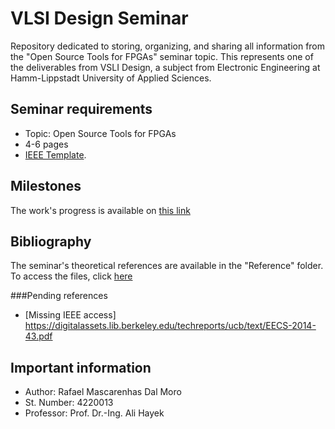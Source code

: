 # VLSI Design Seminar
Repository dedicated to storing, organizing, and sharing all information from the "Open Source Tools for FPGAs" seminar topic. This represents one of the deliverables from VSLI Design, a subject from Electronic Engineering at Hamm-Lippstadt University of Applied Sciences.

## Seminar requirements
* Topic: Open Source Tools for FPGAs
* 4-6 pages
* [IEEE Template](https://www.ieee.org/conferences/publishing/templates.html).

## Milestones
The work's progress is available on [this link](https://www.overleaf.com/read/ybyqfmctdjrm)


## Bibliography
The seminar's theoretical references are available in the "Reference" folder. To access the files, click [here](https://github.com/rafaelmdalmoro/VLSI-design-seminar/tree/main/References)

###Pending references
 * [Missing IEEE access] https://digitalassets.lib.berkeley.edu/techreports/ucb/text/EECS-2014-43.pdf

## Important information
* Author: Rafael Mascarenhas Dal Moro
* St. Number: 4220013
* Professor: Prof. Dr.-Ing. Ali Hayek
